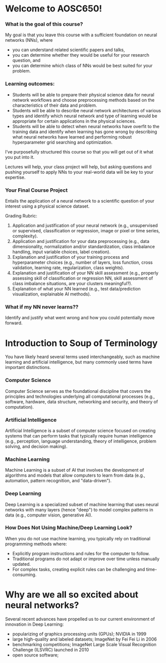 # Welcome to AOSC650!

### What is the goal of this course?

My goal is that you leave this course with a sufficient foundation on neural networks (NNs), where

- you can understand related scientific papers and talks, 
- you can determine whether they would be useful for your research question, and 
- you can determine which class of NNs would be best suited for your problem.

### Learning outcomes:

- Students will be able to prepare their physical science data for neural network workflows and choose preprocessing methods based on the characteristics of their data and problem.
- Students will be able to describe neural network architectures of various types and identify which neural network and type of learning would be appropriate for certain applications in the physical sciences.
- Students will be able to detect when neural networks have overfit to the training data and identify when learning has gone wrong by describing what neural networks have learned and performing robust hyperparameter grid searching and optimization.

I’ve purposefully structured this course so that you will get out of it what you put into it. 

Lectures will help, your class project will help, but asking questions and pushing yourself to apply NNs to your real-world data will be key to your expertise.

### Your Final Course Project

Entails the application of a neural network to a scientific question of your interest using a physical science dataset.

Grading Rubric: 

1. Application and justification of your neural network (e.g., unsupervised or supervised, classification or regression, image or pixel or time series, complexity).
2. Application and justification for your data preprocessing (e.g., data dimensionality, normalization and/or standardization, class imbalance handling, input variable choices, label creation).
3. Explanation and justification of your training process and hyperparameter choices (e.g., number of layers, loss function, cross validation, learning rate, regularization, class weights).
4. Explanation and justification of your NN skill assessment (e.g., properly assessing skill of classification or regression NN, skill assessment of class imbalance situations, are your clusters meaningful?).
5. Explanation of what your NN learned (e.g., test data/prediction visualization, explainable AI methods).

### What if my NN never learns??

Identify and justify what went wrong and how you could potentially move forward.

# Introduction to Soup of Terminology

You have likely heard several terms used interchangeably, such as machine learning and artificial intelligence, but many commonly used terms have important distinctions.

### Computer Science

Computer Science serves as the foundational discipline that covers the principles and technologies underlying all computational processes (e.g., software, hardware, data structure, networking and security, and theory of computation).

### Artificial Intelligence

Artificial Intelligence is a subset of computer science focused on creating systems that can perform tasks that typically require human intelligence (e.g., perception, language understanding, theory of intelligence, problem solving, and decision making).

### Machine Learning

Machine Learning is a subset of AI that involves the development of algorithms and models that allow computers to learn from data (e.g., automation, pattern recognition, and "data-driven").

### Deep Learning

Deep Learning is a specialized subset of machine learning that uses neural networks with many layers (hence "deep") to model complex patterns in data (e.g., computer vision, generative AI).

### How Does Not Using Machine/Deep Learning Look?

When you do not use machine learning, you typically rely on traditional programming methods where:

- Explicitly program instructions and rules for the computer to follow.
- Traditional programs do not adapt or improve over time unless manually updated.
- For complex tasks, creating explicit rules can be challenging and time-consuming.
  
# Why are we all so excited about neural networks?

Several recent advances have propelled us to our current environment of innovation in Deep Learning:

- popularizing of graphics processing units (GPUs); NVIDIA in 1999
- large high-quality and labeled datasets; ImageNet by Fei Fei Li in 2006
- benchmarking competitions; ImageNet Large Scale Visual Recognition Challenge (ILSVRC) launched in 2010
- open source software; 
